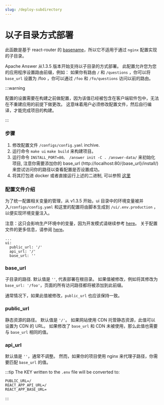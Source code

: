 ```yaml
---
slug: /deploy-subdirectory
---
```


# 以子目录方式部署

此函数是基于 react-router 的 [basename](https://reactrouter.com/en/main/routter-components/memory-routter#basename)，所以它不适用于通过 `nginx` 配置实现的子目录。

Apache Answer 从1.3.5 版本开始支持以子目录的方式部署。 此配置允许您为您的应用程序设置路由前缀，例如： 如果你有路由 `/` 和 `/questions` ，你可以将 `base_url` 设置为 /foo ，你可以通过 `/foo` 和 `/fo/questions` 访问以前的路由。

:::warning

配置的设置需要在构建之前做配置，因为该值已经被包含在客户端软件包中，无法在不重建应用的前提下做更改。 这意味着用户必须修改配置文件，然后自行编译，才能完成项目的构建。

:::

### 步骤

1. 修改配置文件 `/configs/config.yaml` inchive.
2. 运行命令 `make ui` `make build` 来构建项目。
3. 运行命令 `INSTALL_PORT=80。 /answer init -C . /answer-data/` 来初始化项目, 注意你需要添加你的 base_url (http://localhost:80/{base_url}/install/) 来尝试访问你的路径以查看配置是否设置成功。
4. 将其打包进 docker 或者直接运行上述的二进制, 可以参照 [这里](/docs/plugins#build)

### 配置文件介绍

为了统一配置相关变量的管理，从 v1.3.5 开始，ui 目录中的环境变量被并入`/configs/config.yaml` 和这里的配置将由脚本生成到 `/ui/.env.production` ，以便实现环境变量注入。

注意：这只会影响生产环境中的变量，因为开发模式请继续参考 [here](/docs/development)。 关于配置文件的更多信息，请参阅 [here](/docs/configfile)。

```
...
ui:
  public_url: '/'
  api_url: '/'
  base_url: ''

```

### base_url

子目录的路径. 默认值是 `''`, 代表部署在根目录。 如果值被修改，例如将其修改为 `base_url: '/foo'`，页面的所有访问路径都将被添加到此前缀。

通常情况下，如果此值被修改，`public_url` 也应该保持一致。

### public_url

静态资源的路径。 默认值是 `'/'`。 如果网站使用 CDN 托管静态资源，此值可以设置为 CDN 的 URL。 如果修改了 `base_url` 和 CDN 未被使用，那么此值也需要与 `base_url` 相同的值。

### api_url

默认值是 `''`，通常不调整。 然而，如果你的项目使用 nginx 来代理子路径，你需要匹配 `base_url` 的值。

:::tip
The KEY written to the `.env` file will be converted to:

```
PUBLIC_URL=/
REACT_APP_API_URL=/
REACT_APP_BASE_URL=
```

:::
